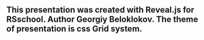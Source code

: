 
## This presentation was created with Reveal.js for RSschool. Author Georgiy Beloklokov. The theme of presentation is css Grid system.